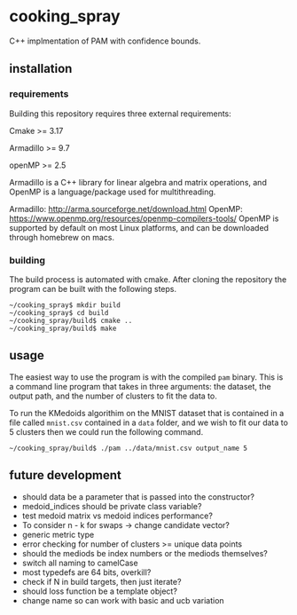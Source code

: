 # cooking_spray
C++ implmentation of PAM with confidence bounds.

## installation
### requirements
Building this repository requires three external requirements: 

Cmake >= 3.17

Armadillo >= 9.7

openMP >= 2.5

Armadillo is a C++ library for linear algebra and matrix operations, and OpenMP is 
a language/package used for multithreading.

Armadillo: http://arma.sourceforge.net/download.html
OpenMP: https://www.openmp.org/resources/openmp-compilers-tools/
OpenMP is supported by default on most Linux platforms, and can be downloaded through
homebrew on macs.

### building
The build process is automated with cmake. After cloning the repository the program
can be built with the following steps.
```
~/cooking_spray$ mkdir build
~/cooking_spray$ cd build
~/cooking_spray/build$ cmake ..
~/cooking_spray/build$ make
```

## usage
The easiest way to use the program is with the compiled `pam` binary. This is a command 
line program that takes in three arguments: the dataset, the output path, and the number 
of clusters to fit the data to.

To run the KMedoids algorithim on the MNIST dataset that is contained in a file called 
`mnist.csv` contained in a `data` folder, and we wish to fit our data to 5 clusters then
we could run the following command.
```
~/cooking_spray/build$ ./pam ../data/mnist.csv output_name 5
```

## future development
* should data be a parameter that is passed into the constructor?
* medoid_indices should be private class variable?
* test medoid matrix vs medoid indices performance?
* To consider n - k for swaps -> change candidate vector?
* generic metric type
* error checking for number of clusters >= unique data points
* should the mediods be index numbers or the mediods themselves?
* switch all naming to camelCase
* most typedefs are 64 bits, overkill?
* check if N in build targets, then just iterate?
* should loss function be a template object?
* change name so can work with basic and ucb variation
